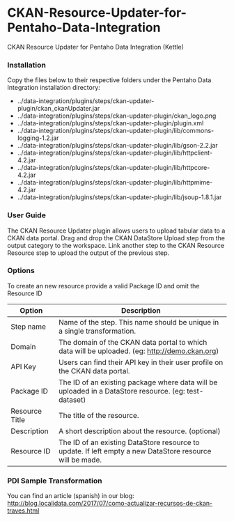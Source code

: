 # CKAN-Resource-Updater-for-Pentaho-Data-Integration
CKAN Resource Updater for Pentaho Data Integration (Kettle)

### Installation

Copy the files below to their respective folders under the Pentaho Data Integration installation directory:
- ../data-integration/plugins/steps/ckan-updater-plugin/ckan\_ckanUpdater.jar
- ../data-integration/plugins/steps/ckan-updater-plugin/ckan\_logo.png
- ../data-integration/plugins/steps/ckan-updater-plugin/plugin.xml
- ../data-integration/plugins/steps/ckan-updater-plugin/lib/commons-logging-1.2.jar
- ../data-integration/plugins/steps/ckan-updater-plugin/lib/gson-2.2.jar
- ../data-integration/plugins/steps/ckan-updater-plugin/lib/httpclient-4.2.jar
- ../data-integration/plugins/steps/ckan-updater-plugin/lib/httpcore-4.2.jar
- ../data-integration/plugins/steps/ckan-updater-plugin/lib/httpmime-4.2.jar
- ../data-integration/plugins/steps/ckan-updater-plugin/lib/jsoup-1.8.1.jar


### User Guide

The CKAN Resource Updater plugin allows users to upload tabular data to a CKAN data portal.
Drag and drop the CKAN DataStore Upload step from the output category to the workspace.
Link another step to the CKAN Resource Resource step to upload the output of the previous step.

### Options
To create an new resource provide a valid Package ID and omit the Resource ID

| Option         | Description                                                                                             |
| -------------- | ------------------------------------------------------------------------------------------------------- |
| Step name	     |Name of the step. This name should be unique in a single transformation.                                 |
| Domain         |The domain of the CKAN data portal to which data will be uploaded. (eg: http://demo.ckan.org)            |
| API Key        |Users can find their API key in their user profile on the CKAN data portal.                              |
| Package ID     |The ID of an existing package where data will be uploaded in a DataStore resource. (eg: test-dataset)    |
| Resource Title |The title of the resource.                                                                               |
| Description    |A short description about the resource. (optional)                                                       |
| Resource ID    |The ID of an existing DataStore resource to update. If left empty a new DataStore resource will be made. |



### PDI Sample Transformation
You can find an article (spanish) in our blog: http://blog.localidata.com/2017/07/como-actualizar-recursos-de-ckan-traves.html

